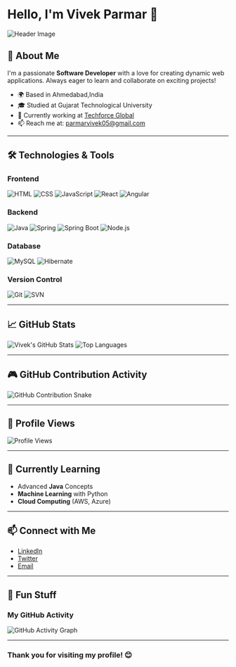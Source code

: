 # Hello, I'm Vivek Parmar 👋

![Header Image](https://raw.githubusercontent.com/VivekParmar-18/VivekParmar-18/main/assets/header.png) <!-- Replace with your custom header image URL -->

## 🚀 About Me

I'm a passionate **Software Developer** with a love for creating dynamic web applications. Always eager to learn and collaborate on exciting projects!

- 🌍 Based in Ahmedabad,India
- 🎓 Studied at Gujarat Technological University
- 💼 Currently working at [Techforce Global](https://techforceglobal.com)
- 📫 Reach me at: [parmarvivek05@gmail.com](mailto:parmarvivek05@gmail.com)

---

## 🛠️ Technologies & Tools

### Frontend
![HTML](https://img.shields.io/badge/HTML5-E34F26?style=flat&logo=html5&logoColor=fff) 
![CSS](https://img.shields.io/badge/CSS3-1572B6?style=flat&logo=css3&logoColor=fff) 
![JavaScript](https://img.shields.io/badge/JavaScript-F7DF1E?style=flat&logo=javascript&logoColor=000) 
![React](https://img.shields.io/badge/React-61DAFB?style=flat&logo=react&logoColor=000) 
![Angular](https://img.shields.io/badge/Angular-DD0031?style=flat&logo=angular&logoColor=fff)

### Backend
![Java](https://img.shields.io/badge/Java-ff9f00?style=flat&logo=java&logoColor=fff) 
![Spring](https://img.shields.io/badge/Spring-6DB33F?style=flat&logo=spring&logoColor=fff) 
![Spring Boot](https://img.shields.io/badge/Spring%20Boot-6DB33F?style=flat&logo=springboot&logoColor=fff) 
![Node.js](https://img.shields.io/badge/Node.js-339933?style=flat&logo=nodedotjs&logoColor=fff)

### Database
![MySQL](https://img.shields.io/badge/MySQL-005C82?style=flat&logo=mysql&logoColor=fff) 
![Hibernate](https://img.shields.io/badge/Hibernate-59666C?style=flat&logo=hibernate&logoColor=fff)

### Version Control
![Git](https://img.shields.io/badge/Git-F05032?style=flat&logo=git&logoColor=fff) 
![SVN](https://img.shields.io/badge/SVN-809CC9?style=flat&logo=subversion&logoColor=fff)

---

## 📈 GitHub Stats

![Vivek's GitHub Stats](https://github-readme-stats.vercel.app/api?username=VivekParmar-18&show_icons=true&hide_border=true&count_private=true&theme=radical)
![Top Languages](https://github-readme-stats.vercel.app/api/top-langs/?username=VivekParmar-18&layout=compact&theme=radical)

---

## 🎮 GitHub Contribution Activity
![GitHub Contribution Snake](https://github.com/vivekparmar-18/vivekparmar-18/blob/output/github-contribution-grid-snake.gif)

---

## 👀 Profile Views
![Profile Views](https://komarev.com/ghpvc/?username=VivekParmar-18&label=Profile%20Views&color=blue&style=flat)

---

## 🌱 Currently Learning

- Advanced **Java** Concepts
- **Machine Learning** with Python
- **Cloud Computing** (AWS, Azure)

---

## 📫 Connect with Me

- [LinkedIn](https://www.linkedin.com/in/vivekparmar18)
- [Twitter](https://twitter.com/vivekparmar18)
- [Email](mailto:vivek.parmar@example.com)

---

## 🎨 Fun Stuff

### My GitHub Activity
![GitHub Activity Graph](https://activity-graph.herokuapp.com/graph?username=VivekParmar-18&theme=react-dark)


---

### Thank you for visiting my profile! 😊
